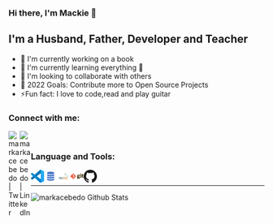 ### Hi there, I'm Mackie 👋

## I'm a Husband, Father, Developer and Teacher
- 🔭 I'm currently working on a book
- 🌱 I'm currently learning everything 🤣
- 👯 I'm looking to collaborate with others
- 🥅 2022 Goals: Contribute more to Open Source Projects
- ⚡Fun fact: I love to code,read and play guitar

### Connect with me:

<img align="left" alt="markacebedo | Twitter" width="22px" src="https://cdn.jsdelivr.net/npm/simple-icons@v3/icons/twitter.svg" />
<img align="left" alt="markacebedo | LinkedIn" width="22px" src="https://cdn.jsdelivr.net/npm/simple-icons@v3/icons/linkedin.svg" />

<br />

### Language and  Tools:

<img align="left" alt="Visual Studio Code" width="26px" src="https://raw.githubusercontent.com/github/explore/80688e429a7d4ef2fca1e82350fe8e3517d3494d/topics/visual-studio-code/visual-studio-code.png" />
<img align="left" alt="SQL" width="26px" src="https://raw.githubusercontent.com/github/explore/80688e429a7d4ef2fca1e82350fe8e3517d3494d/topics/sql/sql.png" />
<img align="left" alt="MySQL" width="26px" src="https://raw.githubusercontent.com/github/explore/80688e429a7d4ef2fca1e82350fe8e3517d3494d/topics/mysql/mysql.png" />
<img align="left" alt="Git" width="26px" src="https://raw.githubusercontent.com/github/explore/80688e429a7d4ef2fca1e82350fe8e3517d3494d/topics/git/git.png" />
<img align="left" alt="GitHub" width="26px" src="https://raw.githubusercontent.com/github/explore/78df643247d429f6cc873026c0622819ad797942/topics/github/github.png" />


<br />

---

<img align="left" alt="markacebedo Github Stats" src="https://github-readme-stats.vercel.app/api?username=acebedomarkace&show_icons=true&hide_border=true" />

